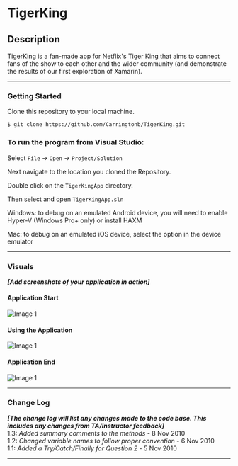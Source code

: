 # TigerKing

## Description
TigerKing is a fan-made app for Netflix's Tiger King that aims to connect fans of the show to each other and the wider community (and demonstrate the results of our first exploration of Xamarin).

---

### Getting Started
Clone this repository to your local machine.

```
$ git clone https://github.com/Carringtonb/TigerKing.git
```

### To run the program from Visual Studio:
Select ```File``` -> ```Open``` -> ```Project/Solution```

Next navigate to the location you cloned the Repository.

Double click on the ```TigerKingApp``` directory.

Then select and open ```TigerKingApp.sln```

Windows: to debug on an emulated Android device, you will need to enable Hyper-V (Windows Pro+ only) or install HAXM

Mac: to debug on an emulated iOS device, select the option in the device emulator

---

### Visuals
***[Add screenshots of your application in action]***

#### Application Start
![Image 1](https://via.placeholder.com/750x500)
#### Using the Application
![Image 1](https://via.placeholder.com/750x500)
#### Application End
![Image 1](https://via.placeholder.com/750x500)

---

### Change Log
***[The change log will list any changes made to the code base. This includes any changes from TA/Instructor feedback]***  
1.3: *Added summary comments to the methods* - 8 Nov 2010  
1.2: *Changed variable names to follow proper convention* - 6 Nov 2010  
1.1: *Added a Try/Catch/Finally for Question 2* - 5 Nov 2010  


------------------------------

